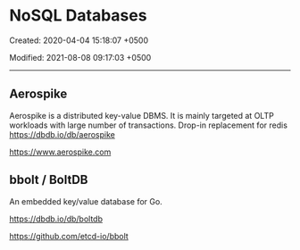 # NoSQL Databases

Created: 2020-04-04 15:18:07 +0500

Modified: 2021-08-08 09:17:03 +0500

---

## Aerospike

Aerospike is a distributed key-value DBMS. It is mainly targeted at OLTP workloads with large number of transactions.
Drop-in replacement for redis
<https://dbdb.io/db/aerospike>

<https://www.aerospike.com>

## bbolt / BoltDB

An embedded key/value database for Go.

<https://dbdb.io/db/boltdb>

<https://github.com/etcd-io/bbolt>
